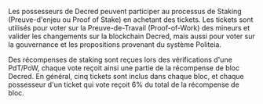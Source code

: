 Les possesseurs de Decred peuvent participer au processus de Staking (Preuve-d'enjeu ou Proof of Stake) en achetant des tickets.
Les tickets sont utilisés pour voter sur la Preuve-de-Travail (Proof-of-Work) des mineurs et valider les changements sur la blockchain Decred, mais aussi pour voter sur la gouvernance et les propositions provenant du système Politeia.

Des récompenses de staking sont reçues lors des vérifications d'une PdT/PoW, chaque vote reçoit ainsi une partie de la récompense de bloc Decred.
En général, cinq tickets sont inclus dans chaque bloc, et chaque possesseur d'un ticket qui vote reçoit 6% du total de la récompense de bloc.
